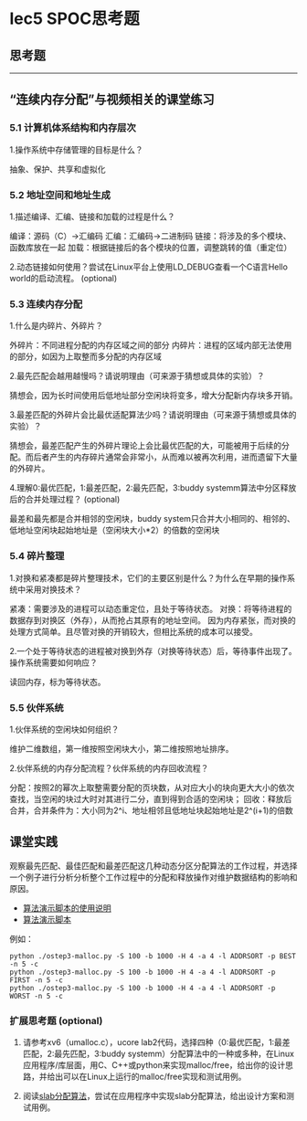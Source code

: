 # lec5 SPOC思考题

## 思考题
---

## “连续内存分配”与视频相关的课堂练习

### 5.1 计算机体系结构和内存层次

1.操作系统中存储管理的目标是什么？

抽象、保护、共享和虚拟化

### 5.2 地址空间和地址生成
1.描述编译、汇编、链接和加载的过程是什么？

编译：源码（C）->汇编码
汇编：汇编码->二进制码
链接：将涉及的多个模块、函数库放在一起
加载：根据链接后的各个模块的位置，调整跳转的值（重定位）

2.动态链接如何使用？尝试在Linux平台上使用LD_DEBUG查看一个C语言Hello world的启动流程。  (optional)

### 5.3 连续内存分配
1.什么是内碎片、外碎片？

外碎片：不同进程分配的内存区域之间的部分
内碎片：进程的区域内部无法使用的部分，如因为上取整而多分配的内存区域

2.最先匹配会越用越慢吗？请说明理由（可来源于猜想或具体的实验）？

猜想会，因为长时间使用后低地址部分空闲块将变多，增大分配新内存块多开销。

3.最差匹配的外碎片会比最优适配算法少吗？请说明理由（可来源于猜想或具体的实验）？

猜想会，最差匹配产生的外碎片理论上会比最优匹配的大，可能被用于后续的分配。而后者产生的内存碎片通常会非常小，从而难以被再次利用，进而遗留下大量的外碎片。

4.理解0:最优匹配，1:最差匹配，2:最先匹配，3:buddy systemm算法中分区释放后的合并处理过程？ (optional)

最差和最先都是合并相邻的空闲块，buddy system只合并大小相同的、相邻的、低地址空闲块起始地址是（空闲块大小*2）的倍数的空闲块


### 5.4 碎片整理
1.对换和紧凑都是碎片整理技术，它们的主要区别是什么？为什么在早期的操作系统中采用对换技术？

紧凑：需要涉及的进程可以动态重定位，且处于等待状态。
对换：将等待进程的数据存到对换区（外存），从而抢占其原有的地址空间。
因为内存紧张，而对换的处理方式简单。且尽管对换的开销较大，但相比系统的成本可以接受。
  
2.一个处于等待状态的进程被对换到外存（对换等待状态）后，等待事件出现了。操作系统需要如何响应？

读回内存，标为等待状态。

### 5.5 伙伴系统
1.伙伴系统的空闲块如何组织？

维护二维数组，第一维按照空闲块大小，第二维按照地址排序。

2.伙伴系统的内存分配流程？伙伴系统的内存回收流程？

分配：按照2的幂次上取整需要分配的页块数，从对应大小的块向更大大小的依次查找，当空闲的块过大时对其进行二分，直到得到合适的空闲块；
回收：释放后合并，合并条件为：大小同为2^i、地址相邻且低地址块起始地址是2^(i+1)的倍数

## 课堂实践

观察最先匹配、最佳匹配和最差匹配这几种动态分区分配算法的工作过程，并选择一个例子进行分析分析整个工作过程中的分配和释放操作对维护数据结构的影响和原因。

  * [算法演示脚本的使用说明](https://github.com/chyyuu/os_tutorial_lab/blob/master/ostep/ostep3-malloc.md)
  * [算法演示脚本](https://github.com/chyyuu/os_tutorial_lab/blob/master/ostep/ostep3-malloc.py)

例如：
```
python ./ostep3-malloc.py -S 100 -b 1000 -H 4 -a 4 -l ADDRSORT -p BEST -n 5 -c
python ./ostep3-malloc.py -S 100 -b 1000 -H 4 -a 4 -l ADDRSORT -p FIRST -n 5 -c
python ./ostep3-malloc.py -S 100 -b 1000 -H 4 -a 4 -l ADDRSORT -p WORST -n 5 -c
```

### 扩展思考题 (optional)

1. 请参考xv6（umalloc.c），ucore lab2代码，选择四种（0:最优匹配，1:最差匹配，2:最先匹配，3:buddy systemm）分配算法中的一种或多种，在Linux应用程序/库层面，用C、C++或python来实现malloc/free，给出你的设计思路，并给出可以在Linux上运行的malloc/free实现和测试用例。


2. 阅读[slab分配算法](http://en.wikipedia.org/wiki/Slab_allocation)，尝试在应用程序中实现slab分配算法，给出设计方案和测试用例。